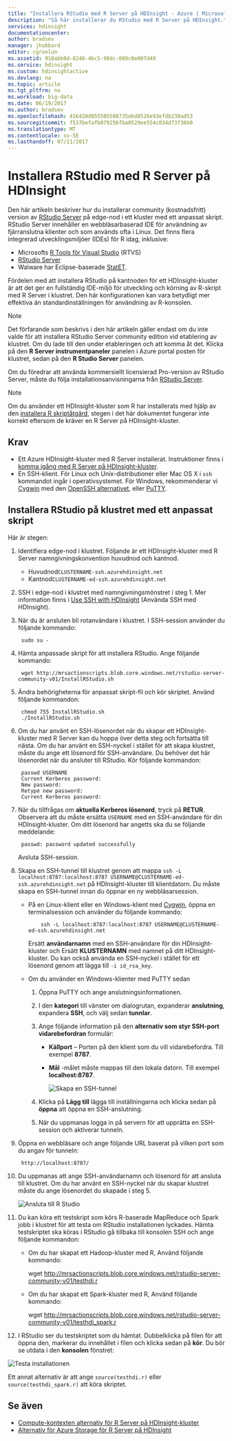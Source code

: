 ```yaml
---
title: "Installera RStudio med R Server på HDInsight - Azure | Microsoft Docs"
description: "Så här installerar du RStudio med R Server på HDInsight."
services: hdinsight
documentationcenter: 
author: bradsev
manager: jhubbard
editor: cgronlun
ms.assetid: 918abb0d-8248-4bc5-98dc-089c0e007d49
ms.service: hdinsight
ms.custom: hdinsightactive
ms.devlang: na
ms.topic: article
ms.tgt_pltfrm: na
ms.workload: big-data
ms.date: 06/19/2017
ms.author: bradsev
ms.openlocfilehash: 416420d855505508735ebd8526e93efdb230ad53
ms.sourcegitcommit: f537befafb079256fba0529ee554c034d73f36b0
ms.translationtype: MT
ms.contentlocale: sv-SE
ms.lasthandoff: 07/11/2017
---
```

# <a name="installing-rstudio-with-r-server-on-hdinsight"></a>Installera RStudio med R Server på HDInsight

Den här artikeln beskriver hur du installerar community (kostnadsfritt) version av [RStudio Server](https://www.rstudio.com/products/rstudio-server/) på edge-nod i ett kluster med ett anpassat skript. RStudio Server innehåller en webbläsarbaserad IDE för användning av fjärranslutna klienter och som används ofta i Linux. Det finns flera integrerad utvecklingsmiljöer (IDEs) för R idag, inklusive:

- Microsofts [R Tools för Visual Studio](https://www.visualstudio.com/en-us/features/rtvs-vs.aspx) (RTVS) 
- [RStudio Server](https://www.rstudio.com/products/rstudio-server/) 
- Walware har Eclipse-baserade [StatET](http://www.walware.de/goto/statet).

Fördelen med att installera RStudio på kantnoden för ett HDInsight-kluster är att det ger en fullständig IDE-miljö för utveckling och körning av R-skript med R Server i klustret. Den här konfigurationen kan vara betydligt mer effektiva än standardinställningen för användning av R-konsolen.

> [!NOTE]
> Det förfarande som beskrivs i den här artikeln gäller endast om du inte valde för att installera RStudio Server community edition vid etablering av klustret. Om du lade till den under etableringen och att komma åt det. Klicka på den **R Server instrumentpaneler** panelen i Azure portal posten för klustret, sedan på den **R Studio Server** panelen. 

Om du föredrar att använda kommersiellt licensierad Pro-version av RStudio Server, måste du följa installationsanvisningarna från [RStudio Server](https://www.rstudio.com/products/rstudio/download-server/).

> [!NOTE]
> Om du använder ett HDInsight-kluster som R har installerats med hjälp av den [installera R skriptåtgärd](hdinsight-hadoop-r-scripts-linux.md), stegen i det här dokumentet fungerar inte korrekt eftersom de kräver en R Server på HDInsight-kluster.
>
> 

## <a name="prerequisites"></a>Krav

* Ett Azure HDInsight-kluster med R Server installerat. Instruktioner finns i [komma igång med R Server på HDInsight-kluster](hdinsight-hadoop-r-server-get-started.md).
* En SSH-klient. För Linux och Unix-distributioner eller Mac OS X i `ssh` kommandot ingår i operativsystemet. För Windows, rekommenderar vi [Cygwin](http://www.redhat.com/services/custom/cygwin/) med den [OpenSSH alternativet](https://www.youtube.com/watch?v=CwYSvvGaiWU), eller [PuTTY](http://www.chiark.greenend.org.uk/~sgtatham/putty/download.html).  

## <a name="install-rstudio-on-the-cluster-using-a-custom-script"></a>Installera RStudio på klustret med ett anpassat skript

Här är stegen:

1. Identifiera edge-nod i klustret. Följande är ett HDInsight-kluster med R Server namngivningskonvention huvudnod och kantnod.
   * Huvudnod`CLUSTERNAME-ssh.azurehdinsight.net`
   * Kantnod`CLUSTERNAME-ed-ssh.azurehdinsight.net` 

2. SSH i edge-nod i klustret med namngivningsmönstret i steg 1. Mer information finns i [Use SSH with HDInsight](hdinsight-hadoop-linux-use-ssh-unix.md) (Använda SSH med HDInsight).

3. När du är ansluten bli rotanvändare i klustret. I SSH-session använder du följande kommando:

        sudo su -

4. Hämta anpassade skript för att installera RStudio. Ange följande kommando:

        wget http://mrsactionscripts.blob.core.windows.net/rstudio-server-community-v01/InstallRStudio.sh

5. Ändra behörigheterna för anpassat skript-fil och kör skriptet. Använd följande kommandon:

        chmod 755 InstallRStudio.sh
        ./InstallRStudio.sh

6. Om du har använt en SSH-lösenordet när du skapar ett HDInsight-kluster med R Server kan du hoppa över detta steg och fortsätta till nästa. Om du har använt en SSH-nyckel i stället för att skapa klustret, måste du ange ett lösenord för SSH-användare. Du behöver det här lösenordet när du ansluter till RStudio. Kör följande kommandon:

        passwd USERNAME
        Current Kerberos password:
        New password:
        Retype new password:
        Current Kerberos password:


7. När du tillfrågas om **aktuella Kerberos lösenord**, tryck på **RETUR**.  Observera att du måste ersätta `USERNAME` med en SSH-användare för din HDInsight-kluster. Om ditt lösenord har angetts ska du se följande meddelande:

        passwd: password updated successfully

    Avsluta SSH-session.

8. Skapa en SSH-tunnel till klustret genom att mappa `ssh -L localhost:8787:localhost:8787 USERNAME@CLUSTERNAME-ed-ssh.azurehdinsight.net` på HDInsight-kluster till klientdatorn. Du måste skapa en SSH-tunnel innan du öppnar en ny webbläsarsession.

   * På en Linux-klient eller en Windows-klient med [Cygwin](http://www.redhat.com/services/custom/cygwin/), öppna en terminalsession och använder du följande kommando:

             ssh -L localhost:8787:localhost:8787 USERNAME@CLUSTERNAME-ed-ssh.azurehdinsight.net

       Ersätt **användarnamn** med en SSH-användare för din HDInsight-kluster och Ersätt **KLUSTERNAMN** med namnet på ditt HDInsight-kluster.
       Du kan också använda en SSH-nyckel i stället för ett lösenord genom att lägga till `-i id_rsa_key`.        
   * Om du använder en Windows-klienter med PuTTY sedan

     1. Öppna PuTTY och ange anslutningsinformationen.
     2. I den **kategori** till vänster om dialogrutan, expanderar **anslutning**, expandera **SSH**, och välj sedan **tunnlar**.
     3. Ange följande information på den **alternativ som styr SSH-port vidarebefordran** formulär:

        * **Källport** – Porten på den klient som du vill vidarebefordra. Till exempel **8787**.
        * **Mål** -målet måste mappas till den lokala datorn. Till exempel **localhost:8787**.

            ![Skapa en SSH-tunnel](./media/hdinsight-hadoop-r-server-install-r-studio/createsshtunnel.png "skapa en SSH-tunnel")

     4. Klicka på **Lägg till** lägga till inställningarna och klicka sedan på **öppna** att öppna en SSH-anslutning.
     5. När du uppmanas logga in på servern för att upprätta en SSH-session och aktiverar tunneln.

9. Öppna en webbläsare och ange följande URL baserat på vilken port som du angav för tunneln:

        http://localhost:8787/ 

10. Du uppmanas att ange SSH-användarnamn och lösenord för att ansluta till klustret. Om du har använt en SSH-nyckel när du skapar klustret måste du ange lösenordet du skapade i steg 5.

    ![Ansluta till R Studio](./media/hdinsight-hadoop-r-server-install-r-studio/connecttostudio.png "skapa en SSH-tunnel")

11. Du kan köra ett testskript som körs R-baserade MapReduce och Spark jobb i klustret för att testa om RStudio installationen lyckades. Hämta testskriptet ska köras i RStudio gå tillbaka till konsolen SSH och ange följande kommandon:

    *    Om du har skapat ett Hadoop-kluster med R, Använd följande kommando:

            wget http://mrsactionscripts.blob.core.windows.net/rstudio-server-community-v01/testhdi.r
    *    Om du har skapat ett Spark-kluster med R, Använd följande kommando:

            wget http://mrsactionscripts.blob.core.windows.net/rstudio-server-community-v01/testhdi_spark.r

12. I RStudio ser du testskriptet som du hämtat. Dubbelklicka på filen för att öppna den, markerar du innehållet i filen och klicka sedan på **kör**. Du bör se utdata i den **konsolen** fönstret:

   ![Testa installationen](./media/hdinsight-hadoop-r-server-install-r-studio/test-r-script.png "testa installationen")

Ett annat alternativ är att ange `source(testhdi.r)` eller `source(testhdi_spark.r)` att köra skriptet.

## <a name="see-also"></a>Se även

* [Compute-kontexten alternativ för R Server på HDInsight-kluster](hdinsight-hadoop-r-server-compute-contexts.md)
* [Alternativ för Azure Storage för R Server på HDInsight](hdinsight-hadoop-r-server-storage.md)

